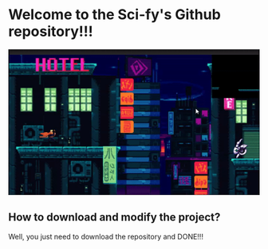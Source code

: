 # Welcome to the Sci-fy's Github repository!!!
![GitHub Logo](/External/Review.gif)

## How to download and modify the project?

Well, you just need to download the repository and DONE!!!
